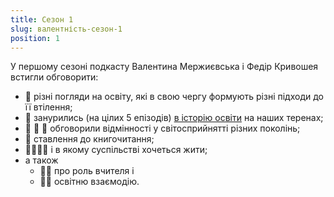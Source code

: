```yaml
---
title: Сезон 1
slug: валентність-сезон-1
position: 1
---
```


У першому сезоні подкасту Валентина Мержиєвська і Федір Кривошея встигли обговорити:

- 👀 різні погляди на освіту, які в свою чергу формують різні підходи до її втілення;
- 📜 занурились (на цілих 5 епізодів) [в історію освіти][1] на наших теренах;
- 👵 👨 👶 обговорили відмінності у світосприйнятті різних поколінь;
- 📖 ставлення до книгочитання;
- 👨‍👩‍👧‍👦  і в якому суспільстві хочеться жити;
- а також
  - 👩‍🎓 про роль вчителя і
  - 👨‍🏫 освітню взаємодію.

[1]: /валентність/історія-освіти/
